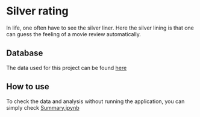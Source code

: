 # Silver rating
In life, one often have to see the silver liner. Here the silver lining is that one can guess the feeling of a movie review automatically.

## Database
The data used for this project can be found [here](https://www.kaggle.com/datasets/kingabzpro/movie-reviews-nlp?resource=download)

## How to use
To check the data and analysis without running the application, you can simply check [Summary.ipynb](https://github.com/RicardFabien/silver_rating/blob/master/Summary.ipynb)



